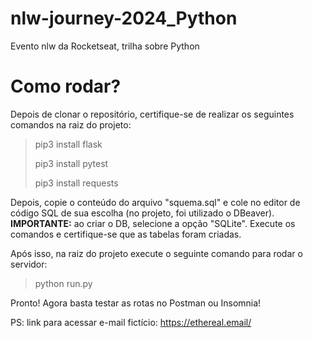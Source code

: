 # nlw-journey-2024_Python
Evento nlw da Rocketseat, trilha sobre Python

# Como rodar?
Depois de clonar o repositório, certifique-se de realizar os seguintes comandos na raiz do projeto:
> pip3 install flask
>> 
> pip3 install pytest
>> 
> pip3 install requests

Depois, copie o conteúdo do arquivo "squema.sql" e cole no editor de código SQL de sua escolha (no projeto, foi utilizado o DBeaver).
**IMPORTANTE:** ao criar o DB, selecione a opção "SQLite".
Execute os comandos e certifique-se que as tabelas foram criadas.

Após isso, na raiz do projeto execute o seguinte comando para rodar o servidor:
> python run.py

Pronto! Agora basta testar as rotas no Postman ou Insomnia!

PS: link para acessar e-mail fictício: https://ethereal.email/
